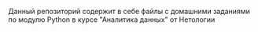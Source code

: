 Данный репозиторий содержит в себе файлы с домашними заданиями по модулю Python в курсе "Аналитика данных" от Нетологии 
